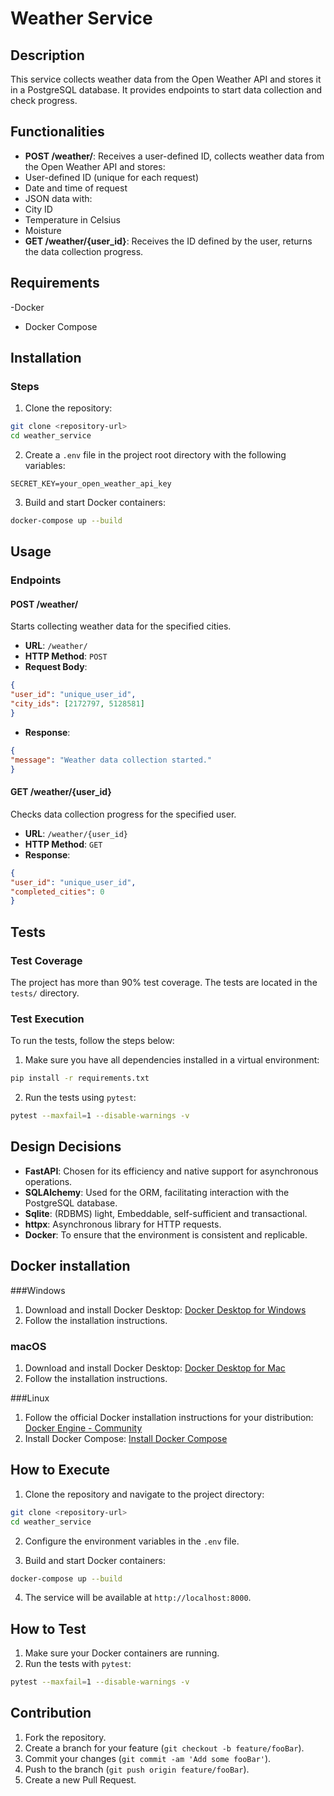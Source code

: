 # Weather Service

## Description

This service collects weather data from the Open Weather API and stores it in a PostgreSQL database. It provides endpoints to start data collection and check progress.

## Functionalities

- **POST /weather/**: Receives a user-defined ID, collects weather data from the Open Weather API and stores:
 - User-defined ID (unique for each request)
 - Date and time of request
 - JSON data with:
 - City ID
 - Temperature in Celsius
 - Moisture
- **GET /weather/{user_id}**: Receives the ID defined by the user, returns the data collection progress.

## Requirements

-Docker
- Docker Compose

## Installation

### Steps

1. Clone the repository:

 ```sh
 git clone <repository-url>
 cd weather_service
 ```

2. Create a `.env` file in the project root directory with the following variables:

 ```env
 SECRET_KEY=your_open_weather_api_key
 ```

3. Build and start Docker containers:

 ```sh
 docker-compose up --build
 ```

## Usage

### Endpoints

#### POST /weather/

Starts collecting weather data for the specified cities.

- **URL**: `/weather/`
- **HTTP Method**: `POST`
- **Request Body**:

 ```json
 {
 "user_id": "unique_user_id",
 "city_ids": [2172797, 5128581]
 }
 ```

- **Response**:

 ```json
 {
 "message": "Weather data collection started."
 }
 ```

#### GET /weather/{user_id}

Checks data collection progress for the specified user.

- **URL**: `/weather/{user_id}`
- **HTTP Method**: `GET`
- **Response**:

 ```json
 {
 "user_id": "unique_user_id",
 "completed_cities": 0
 }
 ```

## Tests

### Test Coverage

The project has more than 90% test coverage. The tests are located in the `tests/` directory.

### Test Execution

To run the tests, follow the steps below:

1. Make sure you have all dependencies installed in a virtual environment:

 ```sh
 pip install -r requirements.txt
 ```

2. Run the tests using `pytest`:

 ```sh
 pytest --maxfail=1 --disable-warnings -v
 ```


## Design Decisions

- **FastAPI**: Chosen for its efficiency and native support for asynchronous operations.
- **SQLAlchemy**: Used for the ORM, facilitating interaction with the PostgreSQL database.
- **Sqlite**: (RDBMS) light, Embeddable, self-sufficient and transactional.
- **httpx**: Asynchronous library for HTTP requests.
- **Docker**: To ensure that the environment is consistent and replicable.

## Docker installation

###Windows

1. Download and install Docker Desktop: [Docker Desktop for Windows](https://www.docker.com/products/docker-desktop)
2. Follow the installation instructions.

### macOS

1. Download and install Docker Desktop: [Docker Desktop for Mac](https://www.docker.com/products/docker-desktop)
2. Follow the installation instructions.

###Linux

1. Follow the official Docker installation instructions for your distribution: [Docker Engine - Community](https://docs.docker.com/engine/install/)
2. Install Docker Compose: [Install Docker Compose](https://docs.docker.com/compose/install/)

## How to Execute

1. Clone the repository and navigate to the project directory:

 ```sh
 git clone <repository-url>
 cd weather_service
 ```

2. Configure the environment variables in the `.env` file.

3. Build and start Docker containers:

 ```sh
 docker-compose up --build
 ```

4. The service will be available at `http://localhost:8000`.

## How to Test

1. Make sure your Docker containers are running.
2. Run the tests with `pytest`:

 ```sh
 pytest --maxfail=1 --disable-warnings -v
 ```

## Contribution

1. Fork the repository.
2. Create a branch for your feature (`git checkout -b feature/fooBar`).
3. Commit your changes (`git commit -am 'Add some fooBar'`).
4. Push to the branch (`git push origin feature/fooBar`).
5. Create a new Pull Request.
